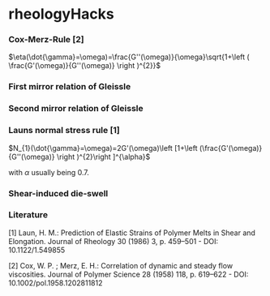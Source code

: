 # rheologyHacks

### Cox-Merz-Rule [2]
$\eta(\dot{\gamma}=\omega)=\frac{G''(\omega)}{\omega}\sqrt{1+\left ( \frac{G'(\omega)}{G''(\omega)} \right )^{2}}$

### First mirror relation of Gleissle

### Second mirror relation of Gleissle

### Launs normal stress rule [1]
$N_{1}(\dot{\gamma}=\omega)=2G'(\omega)\left [1+\left (\frac{G'(\omega)}{G''(\omega)}  \right )^{2}\right ]^{\alpha}$

with $\alpha$ usually being 0.7.

### Shear-induced die-swell

### Literature
[1] Laun, H. M.: Prediction of Elastic Strains of Polymer Melts in Shear and Elongation. Journal of Rheology 30 (1986) 3, p. 459–501 - DOI: 10.1122/1.549855

[2] Cox, W. P. ; Merz, E. H.: Correlation of dynamic and steady flow viscosities. Journal of Polymer Science 28 (1958) 118, p. 619–622 - DOI: 10.1002/pol.1958.1202811812


